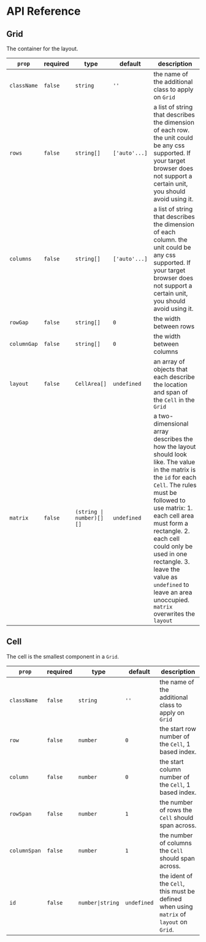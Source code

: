 # API Reference

## Grid
The container for the layout.

|`prop`| required | type | default | description|
|---|---|---|---|---|
|`className`|`false`|`string`|`''`|the name of the additional class to apply on `Grid`|
|`rows`|`false`|`string[]`|`['auto'...]`|a list of string that describes the dimension of each row. the unit could be any css supported. If your target browser does not support a certain unit, you should avoid using it.|
|`columns`|`false`|`string[]`|`['auto'...]`|a list of string that describes the dimension of each column. the unit could be any css supported. If your target browser does not support a certain unit, you should avoid using it.|
|`rowGap`|`false`|`string[]`|`0`|the width between rows|
|`columnGap`|`false`|`string[]`|`0`|the width between columns|
|`layout`|`false`|`CellArea[]`|`undefined`|an array of objects that each describe the location and span of the `Cell` in the `Grid`|
|`matrix`|`false`|`(string \| number)[][]`|`undefined`|a two-dimensional array describes the how the layout should look like. The value in the matrix is the `id` for each `Cell`. The rules must be followed to use matrix: 1. each cell area must form a rectangle. 2. each cell could only be used in one rectangle. 3. leave the value as `undefined` to leave an area unoccupied. `matrix` overwrites the `layout`|


## Cell
The cell is the smallest component in a `Grid`.

|`prop`| required | type | default | description|
|---|---|---|---|---|
|`className`|`false`|`string`|`''`|the name of the additional class to apply on `Grid`|
|`row`|`false`|`number`|`0`|the start row number of the `Cell`, 1 based index.|
|`column`|`false`|`number`|`0`|the start column number of the `Cell`, 1 based index.|
|`rowSpan`|`false`|`number`|`1`|the number of rows the `Cell` should span across.|
|`columnSpan`|`false`|`number`|`1`|the number of columns the `Cell` should span across.|
|`id`|`false`|`number\|string`|`undefined`|the ident of the `Cell`, this must be defined when using `matrix` of `layout` on `Grid`.|



